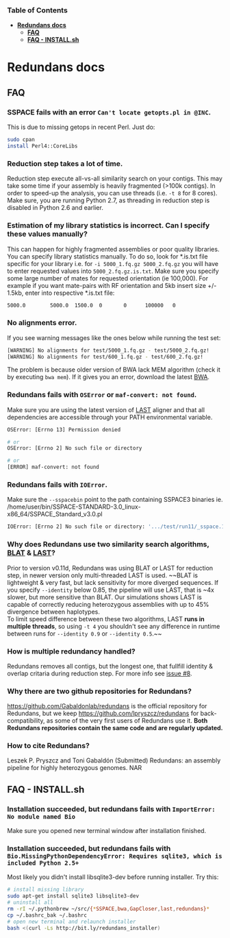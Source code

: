 ### Table of Contents
- **[Redundans docs](#redundans-docs)**  
  - **[FAQ](#faq)**
  - **[FAQ - INSTALL.sh](#faq---installsh)**

# Redundans docs

## FAQ
### SSPACE fails with an error `Can't locate getopts.pl in @INC`.  
This is due to missing getops in recent Perl. Just do:
```bash
sudo cpan
install Perl4::CoreLibs
```

### Reduction step takes a lot of time.   
Reduction step execute all-vs-all similarity search on your contigs. This may take some time if your assembly is heavily fragmented (>100k contigs).
In order to speed-up the analysis, you can use threads (i.e. `-t 8` for 8 cores). Make sure, you are running Python 2.7, as threading in reduction step is disabled in Python 2.6 and earlier.

### Estimation of my library statistics is incorrect. Can I specify these values manually?   
This can happen for highly fragmented assemblies or poor quality libraries. You can specify library statistics manually. To do so, look for *.is.txt file specific for your library i.e. for `-i 5000_1.fq.gz 5000_2.fq.gz` you will have to enter requested values into `5000_2.fq.gz.is.txt`. Make sure you specify some large number of mates for requested orientation (ie 100,000). For example if you want mate-pairs with RF orientation and 5kb insert size +/- 1.5kb, enter into respective *.is.txt file:
```bash
5000.0        5000.0  1500.0  0       0      100000   0
```

### No alignments error.  
If you see warning messages like the ones below while running the test set: 
```bash
[WARNING] No alignments for test/5000_1.fq.gz - test/5000_2.fq.gz!
[WARNING] No alignments for test/600_1.fq.gz - test/600_2.fq.gz!
```

The problem is because older version of BWA lack MEM algorithm (check it by executing `bwa mem`). If it gives you an error, download the latest [BWA](http://bio-bwa.sourceforge.net/).  

### Redundans fails with `OSError` or `maf-convert: not found`.  
Make sure you are using the latest version of [LAST](http://last.cbrc.jp/) aligner and that all dependencies are accessible through your PATH environmental variable. 

```bash
OSError: [Errno 13] Permission denied

# or
OSError: [Errno 2] No such file or directory

# or
[ERROR] maf-convert: not found
```

### Redundans fails with `IOError`.  
Make sure the `--sspacebin` point to the path containing SSPACE3 binaries ie. /home/user/bin/SSPACE-STANDARD-3.0_linux-x86_64/SSPACE_Standard_v3.0.pl

```bash
IOError: [Errno 2] No such file or directory: '.../test/run11/_sspace.1.1.fa'
```

### Why does Redundans use two similarity search algorithms, [BLAT](https://genome.ucsc.edu/FAQ/FAQblat.html#blat3) & [LAST](http://last.cbrc.jp/)?   
Prior to version v0.11d, Redundans was using BLAT or LAST for reduction step, in newer version only multi-threaded LAST is used. 
~~BLAT is lightweight & very fast, but lack sensitivity for more diverged sequences. If you specify `--identity` below 0.85, the pipeline will use LAST, that is ~4x slower, but more sensitive than BLAT.
Our simulations shows LAST is capable of correctly reducing heterozygous assemblies with up to 45% divergence between haplotypes.   
To limit speed difference between these two algorithms, LAST **runs in multiple threads**, so using `-t 4` you shouldn't see any difference in runtime between runs for `--identity 0.9` or `--identity 0.5`.~~

### How is multiple redundancy handled? 
Redundans removes all contigs, but the longest one, that fullfill identity & overlap critaria during reduction step. For more info see [issue #8](https://github.com/lpryszcz/redundans/issues/8).

### Why there are two github repositories for Redundans?
https://github.com/Gabaldonlab/redundans is the official repository for Redundans, but we keep https://github.com/lpryszcz/redundans for back-compatibility, as some of the very first users of Redundans use it.
**Both Redundans repositories contain the same code and are regularly updated.**

### How to cite Redundans?
Leszek P. Pryszcz and Toni Gabaldón (Submitted) Redundans: an assembly pipeline for highly heterozygous genomes. NAR

## FAQ - INSTALL.sh
### Installation succeeded, but redundans fails with `ImportError: No module named Bio`
Make sure you opened new terminal window after installation finished. 

### Installation succeeded, but redundans fails with `Bio.MissingPythonDependencyError: Requires sqlite3, which is included Python 2.5+`
Most likely you didn't install libsqlite3-dev before running installer. Try this:
```bash
# install missing library
sudo apt-get install sqlite3 libsqlite3-dev
# uninstall all
rm -rI ~/.pythonbrew ~/src/{*SSPACE,bwa,GapCloser,last,redundans}*
cp ~/.bashrc_bak ~/.bashrc
# open new terminal and relaunch installer
bash <(curl -Ls http://bit.ly/redundans_installer)
```
